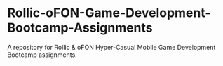# Rollic-oFON-Game-Development-Bootcamp-Assignments
A repository for Rollic &amp; oFON Hyper-Casual Mobile Game Development Bootcamp assignments. 
